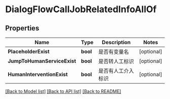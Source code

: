 # DialogFlowCallJobRelatedInfoAllOf

## Properties

Name | Type | Description | Notes
------------ | ------------- | ------------- | -------------
**PlaceholderExist** | **bool** | 是否有变量名 | [optional] 
**JumpToHumanServiceExist** | **bool** | 是否转人工标识 | [optional] 
**HumanInterventionExist** | **bool** | 是否有人工介入标识 | [optional] 

[[Back to Model list]](../README.md#documentation-for-models) [[Back to API list]](../README.md#documentation-for-api-endpoints) [[Back to README]](../README.md)



